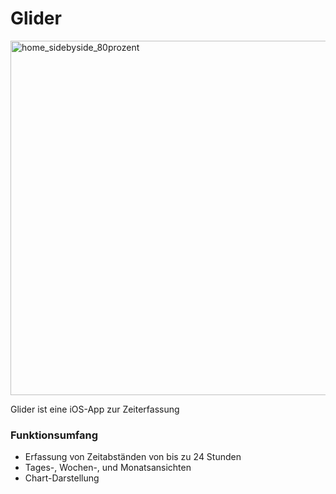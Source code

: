 # Glider
<img width="567" alt="home_sidebyside_80prozent" src="https://user-images.githubusercontent.com/86011906/184480444-280d79cc-2a40-4d70-8285-0aafd18e99ee.png">


Glider ist eine iOS-App zur Zeiterfassung

### Funktionsumfang
 - Erfassung von Zeitabständen von bis zu 24 Stunden
 - Tages-, Wochen-, und Monatsansichten
 - Chart-Darstellung
